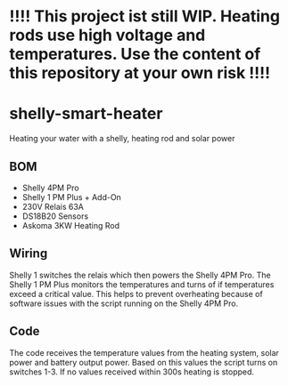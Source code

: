 # !!!! This project ist still WIP. Heating rods use high voltage and temperatures. Use the content of this repository at your own risk !!!!

# shelly-smart-heater
Heating your water with a shelly, heating rod and solar power

## BOM
- Shelly 4PM Pro
- Shelly 1 PM Plus + Add-On
- 230V Relais 63A
- DS18B20 Sensors
- Askoma 3KW Heating Rod

## Wiring
Shelly 1 switches the relais which then powers the Shelly 4PM Pro. The Shelly 1 PM Plus monitors the temperatures and turns of if temperatures exceed a critical value. This helps to prevent overheating because of software issues with the script running on the Shelly 4PM Pro.

## Code
The code receives the temperature values from the heating system, solar power and battery output power. Based on this values the script turns on switches 1-3. If no values received within 300s heating is stopped.

